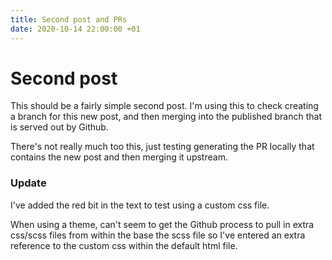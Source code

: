 ```yaml
---
title: Second post and PRs
date: 2020-10-14 22:00:00 +01
---
```


# Second post

This should be a fairly simple second post. I'm using this to check creating a branch for this new post, and then merging into the published branch that is served out by Github. 

There's not really much too this, just testing generating the PR locally that contains the new post and then <span class="myfont">merging</span> it upstream.


### Update

I've added the red bit in the text to test using a custom css file. 

When using a theme, can't seem to get the Github process to pull in extra css/scss files from within the base the scss file so I've entered an extra reference to the custom css within the default html file. 